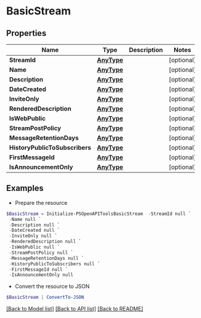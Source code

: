 # BasicStream
## Properties

Name | Type | Description | Notes
------------ | ------------- | ------------- | -------------
**StreamId** | [**AnyType**](.md) |  | [optional] 
**Name** | [**AnyType**](.md) |  | [optional] 
**Description** | [**AnyType**](.md) |  | [optional] 
**DateCreated** | [**AnyType**](.md) |  | [optional] 
**InviteOnly** | [**AnyType**](.md) |  | [optional] 
**RenderedDescription** | [**AnyType**](.md) |  | [optional] 
**IsWebPublic** | [**AnyType**](.md) |  | [optional] 
**StreamPostPolicy** | [**AnyType**](.md) |  | [optional] 
**MessageRetentionDays** | [**AnyType**](.md) |  | [optional] 
**HistoryPublicToSubscribers** | [**AnyType**](.md) |  | [optional] 
**FirstMessageId** | [**AnyType**](.md) |  | [optional] 
**IsAnnouncementOnly** | [**AnyType**](.md) |  | [optional] 

## Examples

- Prepare the resource
```powershell
$BasicStream = Initialize-PSOpenAPIToolsBasicStream  -StreamId null `
 -Name null `
 -Description null `
 -DateCreated null `
 -InviteOnly null `
 -RenderedDescription null `
 -IsWebPublic null `
 -StreamPostPolicy null `
 -MessageRetentionDays null `
 -HistoryPublicToSubscribers null `
 -FirstMessageId null `
 -IsAnnouncementOnly null
```

- Convert the resource to JSON
```powershell
$BasicStream | ConvertTo-JSON
```

[[Back to Model list]](../README.md#documentation-for-models) [[Back to API list]](../README.md#documentation-for-api-endpoints) [[Back to README]](../README.md)

